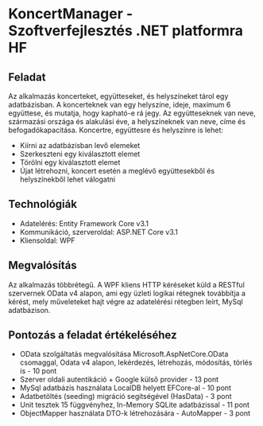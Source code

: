 # KoncertManager - Szoftverfejlesztés .NET platformra HF

## Feladat
Az alkalmazás koncerteket, együtteseket, és helyszíneket tárol egy adatbázisban. A koncerteknek van egy helyszíne, ideje,
maximum 6 együttese, és mutatja, hogy kapható-e rá jegy. Az együtteseknek van neve, származási országa
és alakulási éve, a helyszíneknek van neve, címe és befogadókapacitása. 
Koncertre, együttesre és helyszínre is lehet:
* Kiírni az adatbázisban levő elemeket
* Szerkeszteni egy kiválasztott elemet
* Törölni egy kiválasztott elemet
* Újat létrehozni, koncert esetén a meglévő együttesekből és helyszínekből lehet válogatni

## Technológiák
* Adatelérés: Entity Framework Core v3.1
* Kommunikáció, szerveroldal: ASP.NET Core v3.1
* Kliensoldal: WPF

## Megvalósítás
Az alkalmazás többrétegű. A WPF kliens HTTP kéréseket küld a RESTful szervernek OData v4 alapon, ami egy 
üzleti logikai rétegnek továbbítja a kérést, mely műveleteket hajt végre az adatelérési rétegben
leírt, MySql adatbázison.

## Pontozás a feladat értékeléséhez
* OData szolgáltatás megvalósítása Microsoft.AspNetCore.OData csomaggal, Odata v4 alapon, lekérdezés, létrehozás, módosítás, törlés is - 10 pont
* Szerver oldali autentikáció + Google külső provider - 13 pont
* MySql adatbázis használata LocalDB helyett EFCore-al - 10 pont
* Adatbetöltés (seeding) migráció segítségével (HasData) - 3 pont
* Unit tesztek 15 függvényhez, In-Memory SQLite adatbázissal - 11 pont
* ObjectMapper használata DTO-k létrehozására - AutoMapper - 3 pont
